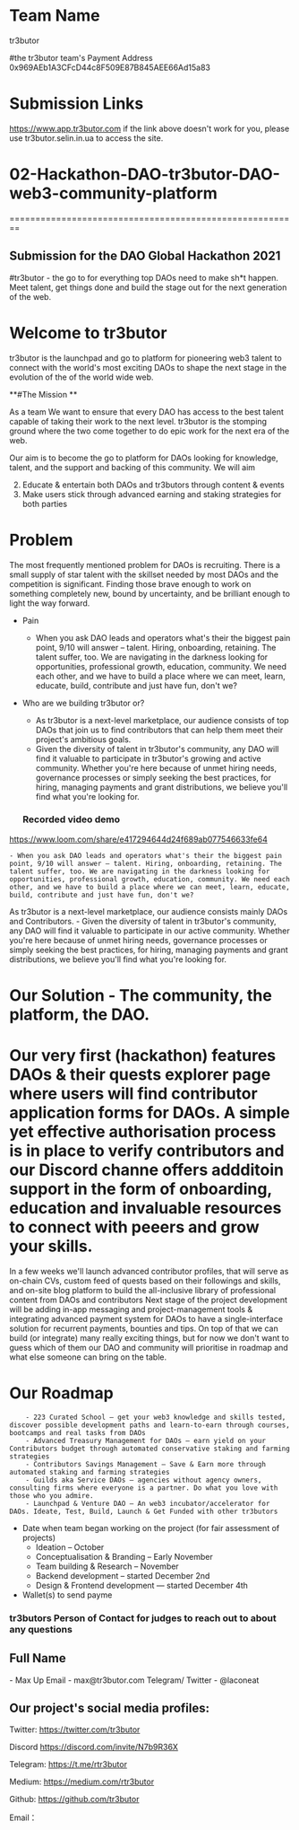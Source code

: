 # Team Name
tr3butor 

#the tr3butor team's Payment Address
 0x969AEb1A3CFcD44c8F509E87B845AEE66Ad15a83
 
 # Submission Links 
  
  https://www.app.tr3butor.com
  if the link above doesn't work for you, please use tr3butor.selin.in.ua to access the site. 


# 02-Hackathon-DAO-tr3butor-DAO-web3-community-platform 
========================================================

## Submission for the DAO Global Hackathon 2021


#tr3butor - the go to for everything top DAOs need to make sh*t happen. Meet talent, get things done and build the stage out for the next generation of the web. 



# Welcome to tr3butor

tr3butor is the launchpad and go to platform for pioneering web3 talent to connect with the world's most exciting DAOs to shape the next stage in the evolution of the of the world wide web.

**#The Mission **

As a team We want to ensure that every DAO has access to the best talent capable of taking their work to the next level. tr3butor is the stomping ground where the two come together to do epic work for the next era of the web. 

Our aim is to become the go to platform for DAOs looking for knowledge, talent, and the support and backing of this community. We will aim 

2. Educate & entertain both DAOs and tr3butors through content & events
3. Make users stick through advanced earning and staking strategies for both parties




# Problem

The most frequently mentioned problem for DAOs is recruiting. There is a small supply of star talent with the skillset needed by most DAOs and the competition is significant. Finding those brave enough to work on something completely new, bound by uncertainty, and be brilliant enough to light the way forward. 

- Pain
    - When you ask DAO leads and operators what's their the biggest pain point, 9/10 will answer – talent. Hiring, onboarding, retaining. The talent suffer, too. We are navigating in the darkness looking for opportunities, professional growth, education, community. We need each other, and we have to build a place where we can meet, learn, educate, build, contribute and just have fun, don't we?
- Who are we building tr3butor or?
    - As tr3butor is а next-level marketplace, our audience consists of top DAOs that join us to find contributors that can help them meet their project's ambitious goals.
    - Given the diversity of talent in tr3butor's community, any DAO will find it valuable to participate in tr3butor's growing and active community. Whether you're here because of unmet hiring needs, governance processes or simply seeking the best practices, for hiring, managing payments and grant distributions, we believe you'll find what you're looking for.
    
  ### Recorded video demo

https://www.loom.com/share/e417294644d24f689ab077546633fe64




    - When you ask DAO leads and operators what's their the biggest pain point, 9/10 will answer – talent. Hiring, onboarding, retaining. The talent suffer, too. We are navigating in the darkness looking for opportunities, professional growth, education, community. We need each other, and we have to build a place where we can meet, learn, educate, build, contribute and just have fun, don't we?

As tr3butor is а next-level marketplace, our audience consists mainly DAOs and Contributors.
    - Given the diversity of talent in tr3butor's community, any DAO will find it valuable to participate in our active community. Whether you're here because of unmet hiring needs, governance processes or simply seeking the best practices, for hiring, managing payments and grant distributions, we believe you'll find what you're looking for.

    
# Our Solution - The community, the platform, the DAO.

# Our very first (hackathon) features DAOs & their quests explorer page where users will find contributor application forms for DAOs. A simple yet effective authorisation process is in place to verify contributors and our Discord channe offers addditoin support in the form of onboarding, education and invaluable resources to connect with peeers and grow your skills. 

 In a few weeks we'll launch advanced contributor profiles, that will serve as on-chain CVs, custom feed of quests based on their followings and skills, and on-site blog platform to build the all-inclusive library of professional content from DAOs and contributors
  Next stage of the project development will be adding in-app messaging and project-management tools & integrating advanced payment system for DAOs to have a single-interface solution for recurrent payments, bounties and tips. On top of that we can build (or integrate) many really exciting things, but for now we don't want to guess which of them our DAO and community will prioritise in roadmap and what else someone can bring on the table.
        
  # Our Roadmap 
        - 223 Curated School – get your web3 knowledge and skills tested, discover possible development paths and learn-to-earn through courses, bootcamps and real tasks from DAOs
        - Advanced Treasury Management for DAOs – earn yield on your Contributors budget through automated conservative staking and farming strategies
        - Contributors Savings Management – Save & Earn more through automated staking and farming strategies
        - Guilds aka Service DAOs – agencies without agency owners, consulting firms where everyone is a partner. Do what you love with those who you admire.
        - Launchpad & Venture DAO – An web3 incubator/accelerator for DAOs. Ideate, Test, Build, Launch & Get Funded with other tr3butors
        

- Date when team began working on the project (for fair assessment of projects)
    - Ideation – October
    - Conceptualisation & Branding – Early November
    - Team building & Research – November
    - Backend development – started December 2nd
    - Design & Frontend development — started December 4th
- Wallet(s) to send payme


  
### tr3butors Person of Contact for judges to reach out to about any questions 

 <h2>Full Name</h2> - Max Up
 Email - max@tr3butor.com
   Telegram/ Twitter - @laconeat


## Our project's social media profiles: 


Twitter:    https://twitter.com/tr3butor

Discord    https://discord.com/invite/N7b9R36X   

Telegram: https://t.me/rtr3butor

Medium:   https://medium.com/rtr3butor

Github:    https://github.com/tr3butor

Email： 
